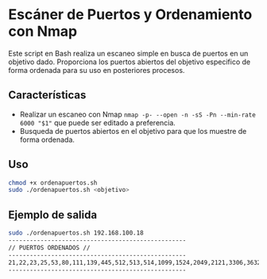 # Escáner de Puertos y Ordenamiento con Nmap

Este script en Bash realiza un escaneo simple en busca de puertos en un objetivo dado. Proporciona los puertos abiertos del objetivo especifico de forma ordenada para su uso en posteriores procesos.

## Características

- Realizar un escaneo con Nmap `nmap -p- --open -n -sS -Pn --min-rate 6000 "$1"` que puede ser editado a preferencia.
- Busqueda de puertos abiertos en el objetivo para que los muestre de forma ordenada.

## Uso

```bash
chmod +x ordenapuertos.sh
sudo ./ordenapuertos.sh <objetivo>
```

## Ejemplo de salida

```bash
sudo ./ordenapuertos.sh 192.168.100.18
--------------------------------------------------
// PUERTOS ORDENADOS //
--------------------------------------------------
21,22,23,25,53,80,111,139,445,512,513,514,1099,1524,2049,2121,3306,3632,5432,5900,6000,6667,6697,8009,8180,8787,36273,47693,56699,59046
--------------------------------------------------
```
